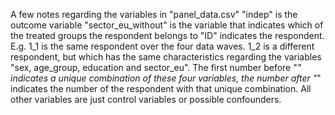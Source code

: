 A few notes regarding the variables in "panel_data.csv"
  "indep" is the outcome variable
  "sector_eu_without" is the variable that indicates which of the treated groups the respondent belongs to
  "ID" indicates the respondent. E.g. 1_1 is the same respondent over the four data waves. 1_2 is a different respondent, but which has the same characteristics regarding the variables "sex, age_group, education and sector_eu". The first number before "_" indicates a unique combination of these four variables, the number after "_" indicates the number of the respondent with that unique combination. 
  All other variables are just control variables or possible confounders.
